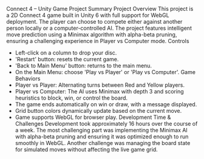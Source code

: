 Connect 4 – Unity Game Project Summary
Project Overview
This project is a 2D Connect 4 game built in Unity 6 with full support for WebGL deployment. The player can choose to compete either against another person locally or a computer-controlled AI. The project features intelligent move prediction using a Minimax algorithm with alpha-beta pruning, ensuring a challenging experience in Player vs Computer mode.
Controls
- Left-click on a column to drop your disc.
 - 'Restart' button: resets the current game.
 - 'Back to Main Menu' button: returns to the main menu.
 - On the Main Menu: choose 'Play vs Player' or 'Play vs Computer'.
Game Behaviors
- Player vs Player: Alternating turns between Red and Yellow players.
 - Player vs Computer: The AI uses Minimax with depth 3 and scoring heuristics to block, win, or control the board.
 - The game ends automatically on win or draw, with a message displayed.
 - Grid button colors dynamically update based on the current move.
 - Game supports WebGL for browser play.
Development Time & Challenges
Development took approximately 16 hours over the course of a week. The most challenging part was implementing the Minimax AI with alpha-beta pruning and ensuring it was optimized enough to run smoothly in WebGL. Another challenge was managing the board state for simulated moves without affecting the live game grid.
